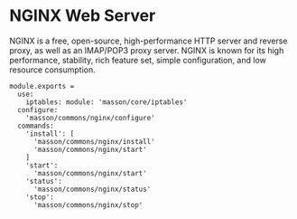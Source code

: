 
# NGINX Web Server

NGINX is a free, open-source, high-performance HTTP server and reverse proxy, as
well as an IMAP/POP3 proxy server. NGINX is known for its high performance,
stability, rich feature set, simple configuration, and low resource consumption.


    module.exports =
      use:
        iptables: module: 'masson/core/iptables'
      configure:
        'masson/commons/nginx/configure'
      commands:
        'install': [
          'masson/commons/nginx/install'
          'masson/commons/nginx/start'
        ]
        'start':
          'masson/commons/nginx/start'
        'status':
          'masson/commons/nginx/status'
        'stop':
          'masson/commons/nginx/stop'
